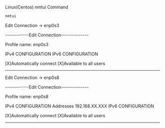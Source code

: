 Linux(Centos) nmtui Command

``` bash
nmtui
```

Edit Connection -> enp0s3

------------Edit Connection--------------

Profile name: enp0s3

IPv4 CONFIGURATION <Automatic>
IPv6 CONFIGURATION <Ignore>

[X]Automatically connect
[X]Available to all users

----------------------------------------

Edit Connection -> enp0s8

------------Edit Connection--------------

Profile name: enp0s8

IPv4 CONFIGURATION <Manual>
     Addresses 192.168.XX.XXX
IPv6 CONFIGURATION <Ignore>

[X]Automatically connect
[X]Available to all users

----------------------------------------


